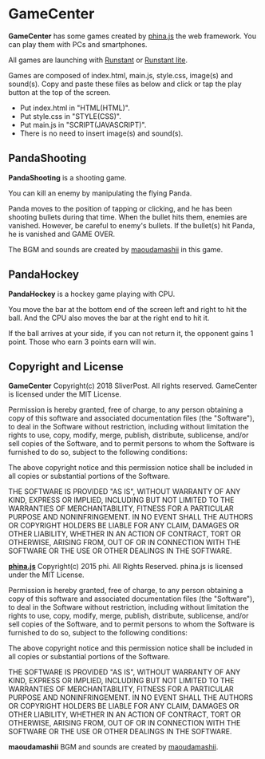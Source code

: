 # GameCenter

**GameCenter** has some games created by [phina.js] the web framework.
You can play them with PCs and smartphones.

All games are launching with [Runstant] or [Runstant lite].

Games are composed of index.html, main.js, style.css, image(s) and sound(s).
Copy and paste these files as below and click or tap the play button at the top of the screen.

- Put index.html in "HTML(HTML)".
- Put style.css in "STYLE(CSS)".
- Put main.js in "SCRIPT(JAVASCRIPT)".
- There is no need to insert image(s) and sound(s).

[phina.js]: http://phinajs.com/
[Runstant]: http://runstant.com/
[Runstant lite]: http://lite.runstant.com/

## PandaShooting

**PandaShooting** is a shooting game.

You can kill an enemy by manipulating the flying Panda.

Panda moves to the position of tapping or clicking, and he has been shooting bullets during that time. When the bullet hits them, enemies are vanished.
However, be careful to enemy's bullets. If the bullet(s) hit Panda, he is vanished and GAME OVER.

The BGM and sounds are created by [maoudamashii] in this game.

[maoudamashii]: https://maoudamashii.jokersounds.com/

## PandaHockey

**PandaHockey** is a hockey game playing with CPU.

You move the bar at the bottom end of the screen left and right to hit the ball.
And the CPU also moves the bar at the right end to hit it.

If the ball arrives at your side, if you can not return it, the opponent gains 1 point.
Those who earn 3 points earn will win.

## Copyright and License

**GameCenter**
Copyright(c) 2018 SliverPost. All rights reserved.
GameCenter is licensed under the MIT License.

Permission is hereby granted, free of charge, to any person obtaining a copy of this software and associated documentation files (the "Software"), to deal in the Software without restriction, including without limitation the rights to use, copy, modify, merge, publish, distribute, sublicense, and/or sell copies of the Software, and to permit persons to whom the Software is furnished to do so, subject to the following conditions:

The above copyright notice and this permission notice shall be included in all copies or substantial portions of the Software.

THE SOFTWARE IS PROVIDED "AS IS", WITHOUT WARRANTY OF ANY KIND, EXPRESS OR IMPLIED, INCLUDING BUT NOT LIMITED TO THE WARRANTIES OF MERCHANTABILITY, FITNESS FOR A PARTICULAR PURPOSE AND NONINFRINGEMENT. IN NO EVENT SHALL THE AUTHORS OR COPYRIGHT HOLDERS BE LIABLE FOR ANY CLAIM, DAMAGES OR OTHER LIABILITY, WHETHER IN AN ACTION OF CONTRACT, TORT OR OTHERWISE, ARISING FROM, OUT OF OR IN CONNECTION WITH THE SOFTWARE OR THE USE OR OTHER DEALINGS IN THE SOFTWARE.

**[phina.js]**
Copyright(c) 2015 phi. All Rights Reserved.
phina.js is licensed under the MIT License.

Permission is hereby granted, free of charge, to any person obtaining a copy of this software and associated documentation files (the "Software"), to deal in the Software without restriction, including without limitation the rights to use, copy, modify, merge, publish, distribute, sublicense, and/or sell copies of the Software, and to permit persons to whom the Software is furnished to do so, subject to the following conditions:

The above copyright notice and this permission notice shall be included in all copies or substantial portions of the Software.

THE SOFTWARE IS PROVIDED "AS IS", WITHOUT WARRANTY OF ANY KIND, EXPRESS OR IMPLIED, INCLUDING BUT NOT LIMITED TO THE WARRANTIES OF MERCHANTABILITY, FITNESS FOR A PARTICULAR PURPOSE AND NONINFRINGEMENT. IN NO EVENT SHALL THE AUTHORS OR COPYRIGHT HOLDERS BE LIABLE FOR ANY CLAIM, DAMAGES OR OTHER LIABILITY, WHETHER IN AN ACTION OF CONTRACT, TORT OR OTHERWISE, ARISING FROM, OUT OF OR IN CONNECTION WITH THE SOFTWARE OR THE USE OR OTHER DEALINGS IN THE SOFTWARE.

**maoudamashii**
BGM and sounds are created by [maoudamashii].

[phina.js]: http://phinajs.com/
[maoudamashii]: https://maoudamashii.jokersounds.com/
